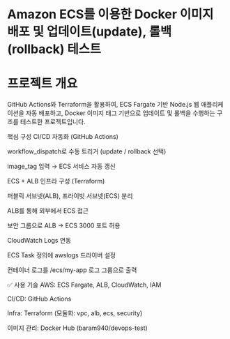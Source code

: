 # Amazon ECS를 이용한 Docker 이미지 배포 및 업데이트(update), 롤백(rollback) 테스트


#  프로젝트 개요
GitHub Actions와 Terraform을 활용하여, ECS Fargate 기반 Node.js 웹 애플리케이션을 자동 배포하고,
Docker 이미지 태그 기반으로 업데이트 및 롤백을 수행하는 구조를 테스트한 프로젝트입니다.


핵심 구성
CI/CD 자동화 (GitHub Actions)

workflow_dispatch로 수동 트리거 (update / rollback 선택)

image_tag 입력 → ECS 서비스 자동 갱신

ECS + ALB 인프라 구성 (Terraform)

퍼블릭 서브넷(ALB), 프라이빗 서브넷(ECS) 분리

ALB를 통해 외부에서 ECS 접근

보안 그룹으로 ALB → ECS 3000 포트 허용

CloudWatch Logs 연동

ECS Task 정의에 awslogs 드라이버 설정

컨테이너 로그를 /ecs/my-app 로그 그룹으로 출력

✅ 사용 기술
AWS: ECS Fargate, ALB, CloudWatch, IAM

CI/CD: GitHub Actions

Infra: Terraform (모듈화: vpc, alb, ecs, security)

이미지 관리: Docker Hub (baram940/devops-test)

